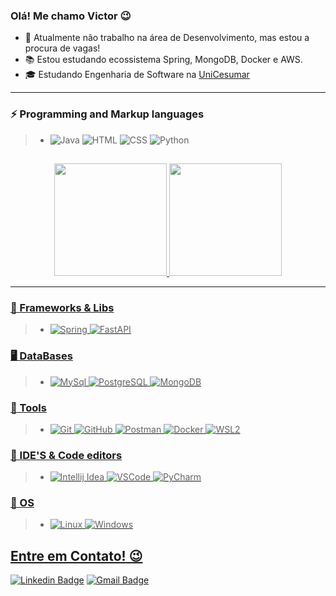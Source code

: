 ### Olá! Me chamo Victor 😉

- 🔭 Atualmente não trabalho na área de Desenvolvimento, mas estou a procura de vagas!
- 📚 Estou estudando ecossistema Spring, MongoDB, Docker e AWS.
- 🎓 Estudando Engenharia de Software na <a href="https://www.unicesumar.edu.br/home/">UniCesumar</a>

<hr>

### 

### ⚡ Programming and Markup languages

> * ![Java](https://img.shields.io/badge/-JAVA-181717?&logo=java&logoColor=FFFFFF) ![HTML](https://img.shields.io/badge/-HTML-181717?&logo=HTML5&logoColor=FFFFFF) ![CSS](https://img.shields.io/badge/-CSS-181717?&logo=css3&logoColor=FFFFFF) ![Python](https://img.shields.io/badge/-Python-181717?&logo=Python&logoColor=FFFFFF)

##
<div align="center">
  <a href="https://github.com/victorsousalima">
  <img height="180em" src="https://github-readme-stats.vercel.app/api?username=victorsousalima&show_icons=true&theme=dark&include_all_commits=true&count_private=true"/>
  <img height="180em" src="https://github-readme-stats.vercel.app/api/top-langs/?username=victorsousalima&layout=compact&langs_count=7&theme=dark"/>
</div>
<hr>
<div> 

### 🤖 Frameworks & Libs

> * ![Spring](https://img.shields.io/badge/-Spring-181717?&logo=Spring&logoColor=FFFFFF) ![FastAPI](https://img.shields.io/badge/-FastAPI-181717?&logo=FastAPI&logoColor=FFFFFF)


### 🖥 DataBases

> * ![MySql](https://img.shields.io/badge/-MySql-181717?&logo=MySQL&logoColor=FFFFFF) ![PostgreSQL](https://img.shields.io/badge/-PostgreSQL-181717?&logo=postgresql&logoColor=FFFFFF) ![MongoDB](https://img.shields.io/badge/-MongoDB-181717?&logo=mongodb&logoColor=FFFFFF)

### 🧰 Tools

> * ![Git](https://img.shields.io/badge/-Git-181717?&logo=git&logoColor=FFFFFF) ![GitHub](https://img.shields.io/badge/-GitHub-181717?&logo=GitHub&logoColor=FFFFFF) ![Postman](https://img.shields.io/badge/-Postman-181717?&logo=Postman&logoColor=FFFFFF) ![Docker](https://img.shields.io/badge/-Docker-181717?&logo=Docker&logoColor=FFFFFF) ![WSL2](https://img.shields.io/badge/-WSL2-181717?&logo=microsoft&logoColor=FFFFFF)

### 💚 IDE'S & Code editors

> * ![Intellij Idea](https://img.shields.io/badge/-Intellij-181717?&logo=IntellijIdea&logoColor=FFFFFF) ![VSCode](https://img.shields.io/badge/-VSCode-181717?&logo=Visual%20Studio%20Code&logoColor=FFFFFF) ![PyCharm](https://img.shields.io/badge/-PyCharm-181717?&logo=PyCharm&logoColor=FFFFFF)

### 🐧 OS

> * ![Linux](https://img.shields.io/badge/-Linux-181717?&logo=Linux&logoColor=FFFFFF) ![Windows](https://img.shields.io/badge/-Windows-181717?&logo=Windows&logoColor=FFFFFF)


## **Entre em Contato!** 😉
[![Linkedin Badge](https://img.shields.io/badge/-LinkedIn-blue?style=flat-square&logo=Linkedin&logoColor=white&link=https://www.linkedin.com/in/victor-sousa-lima/)](https://www.linkedin.com/in/victor-sousa-lima/)
 [![Gmail Badge](https://img.shields.io/badge/-Gmail-c14438?style=flat-square&logo=Gmail&logoColor=white&link=mailto:victorsousa16042005@gmail.com)](mailto:victorsousa16042005@gmail.com)
